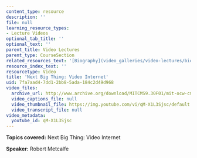 ```yaml
---
content_type: resource
description: ''
file: null
learning_resource_types:
- Lecture Videos
optional_tab_title: ''
optional_text: ''
parent_title: Video Lectures
parent_type: CourseSection
related_resources_text: '[Biography](video_galleries/video-lectures/biography#rm)'
resource_index_text: ''
resourcetype: Video
title: 'Next Big Thing: Video Internet'
uid: 7fa7aad4-7dd1-2bb8-5ada-184c2d49d968
video_files:
  archive_url: http://www.archive.org/download/MITCMS9.30F01/mit-ocw-cms930-metcalfe-03jul2003-220k.mp4
  video_captions_file: null
  video_thumbnail_file: https://img.youtube.com/vi/qM-X1L3Sjsc/default.jpg
  video_transcript_file: null
video_metadata:
  youtube_id: qM-X1L3Sjsc
---
```


**Topics covered:** Next Big Thing: Video Internet

**Speaker:** Robert Metcalfe

